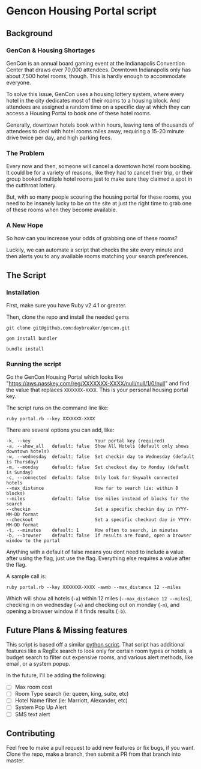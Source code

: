 # Gencon Housing Portal script

## Background

### GenCon & Housing Shortages

GenCon is an annual board gaming event at the Indianapolis Convention Center that draws over 70,000 attendees. Downtown Indianapolis only has about 7,500 hotel rooms, though. This is hardly enough to accommodate everyone.

To solve this issue, GenCon uses a housing lottery system, where every hotel in the city dedicates most of their rooms to a housing block. And attendees are assigned a random time on a specific day at which they can access a Housing Portal to book one of these hotel rooms.

Generally, downtown hotels book within hours, leaving tens of thousands of attendees to deal with hotel rooms miles away, requiring a 15-20 minute drive twice per day, and high parking fees.

### The Problem

Every now and then, someone will cancel a downtown hotel room booking. It could be for a variety of reasons, like they had to cancel their trip, or their group booked multiple hotel rooms just to make sure they claimed a spot in the cutthroat lottery.

But, with so many people scouring the housing portal for these rooms, you need to be insanely lucky to be on the site at just the right time to grab one of these rooms when they become available.

### A New Hope

So how can you increase your odds of grabbing one of these rooms?

Luckily, we can automate a script that checks the site every minute and then alerts you to any available rooms matching your search preferences.

## The Script

### Installation

First, make sure you have Ruby v2.4.1 or greater.

Then, clone the repo and install the needed gems

```
git clone git@github.com:daybreaker/gencon.git

gem install bundler

bundle install
```

### Running the script

Go the GenCon Housing Portal which looks like "https://aws.passkey.com/reg/XXXXXXX-XXXX/null/null/1/0/null" and find the value that replaces `XXXXXXX-XXXX`. This is your personal housing portal key.

The script runs on the command line like:

`ruby portal.rb --key XXXXXXX-XXXX`

There are several options you can add, like:

```
-k, --key                        Your portal key (required)
-a, --show_all   default: false  Show All Hotels (default only shows downtown hotels)
-w, --wednesday  default: false  Set checkin day to Wednesday (default is Thursday)
-m, --monday     default: false  Set checkout day to Monday (default is Sunday)
-c, --connected  default: false  Only look for Skywalk connected hotels
--max_distance                   How far to search (ie: within 8 blocks)
--miles          default: false  Use miles instead of blocks for the search
--checkin                        Set a specific checkin day in YYYY-MM-DD format
--checkout                       Set a specific checkout day in YYYY-MM-DD format
-t, --minutes    default: 1      How often to search, in minutes
-b, --browser    default: false  If results are found, open a browser window to the portal
```

Anything with a default of false means you dont need to include a value after using the flag, just use the flag. Everything else requires a value after the flag.

A sample call is:

```
ruby portal.rb --key XXXXXXX-XXXX -awmb --max_distance 12 --miles
```

Which will show all hotels (`-a`) within 12 miles (`--max_distance 12 --miles`), checking in on wednesday (`-w`) and checking out on monday (`-m`), and opening a browser window if it finds results (`-b`).

## Future Plans & Missing features

This script is based off a similar [python script](https://github.com/mrozekma/gencon-hotel-check). That script has additional features like a RegEx search to look only for certain room types or hotels, a budget search to filter out expensive rooms, and various alert methods, like email, or a system popup.

In the future, I'll be adding the following:

- [ ] Max room cost
- [ ] Room Type search (ie: queen, king, suite, etc)
- [ ] Hotel Name filter (ie: Marriott, Alexander, etc)
- [ ] System Pop Up Alert
- [ ] SMS text alert

## Contributing

Feel free to make a pull request to add new features or fix bugs, if you want. Clone the repo, make a branch, then submit a PR from that branch into master.
